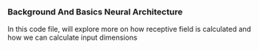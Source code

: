 ### Background And Basics Neural Architecture

In this code file, will explore more on how receptive field is calculated and how we can calculate input dimensions
